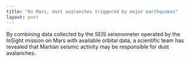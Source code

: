 ```yaml
---
title: "On Mars, dust avalanches triggered by major earthquakes"
layout: post
---
```


By combining data collected by the SEIS seismometer operated by the InSight mission on Mars with available orbital data, a scientific team has revealed that Martian seismic activity may be responsible for dust avalanches. 

